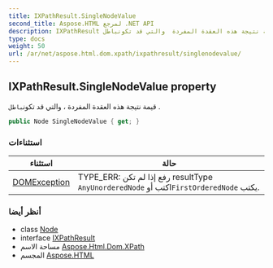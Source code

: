 ```yaml
---
title: IXPathResult.SingleNodeValue
second_title: Aspose.HTML لمرجع .NET API
description: IXPathResult ملكية. قيمة نتيجة هذه العقدة المفردة  والتي قد تكونباطل .
type: docs
weight: 50
url: /ar/net/aspose.html.dom.xpath/ixpathresult/singlenodevalue/
---
```

## IXPathResult.SingleNodeValue property

قيمة نتيجة هذه العقدة المفردة ، والتي قد تكون`باطل` .

```csharp
public Node SingleNodeValue { get; }
```

### استثناءات

| استثناء | حالة |
| --- | --- |
| [DOMException](../../../aspose.html.dom/domexception/) | TYPE_ERR: رفع إذا لم تكن resultType `AnyUnorderedNode` اكتب أو`FirstOrderedNode` يكتب. |

### أنظر أيضا

* class [Node](../../../aspose.html.dom/node/)
* interface [IXPathResult](../)
* مساحة الاسم [Aspose.Html.Dom.XPath](../../ixpathresult/)
* المجسم [Aspose.HTML](../../../)


